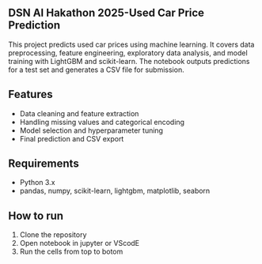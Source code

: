 ## DSN AI Hakathon 2025-Used Car Price Prediction

This project predicts used car prices using machine learning. It covers data preprocessing, feature engineering, exploratory data analysis, and model training with LightGBM and scikit-learn. The notebook outputs predictions for a test set and generates a CSV file for submission.

## Features
- Data cleaning and feature extraction
- Handling missing values and categorical encoding
- Model selection and hyperparameter tuning
- Final prediction and CSV export

## Requirements
- Python 3.x
- pandas, numpy, scikit-learn, lightgbm, matplotlib, seaborn

## How to run
1. Clone the repository
2. Open notebook in jupyter or VScodE
3. Run the cells from top to botom
